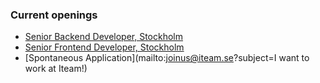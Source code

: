 ### Current openings

* [Senior Backend Developer, Stockholm](/career/senior-backend-developer)
* [Senior Frontend Developer, Stockholm](/career/senior-frontend-developer)
* [Spontaneous Application](mailto:joinus@iteam.se?subject=I want to work at Iteam!)
